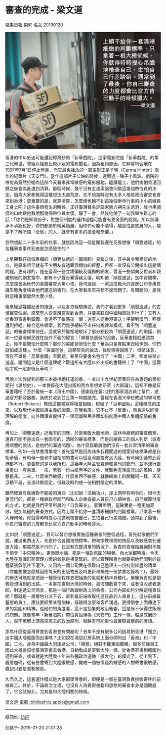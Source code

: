# 審查的完成 - 梁文道

蘋果日報 果籽 名采 20190120

![台灣《蘋果日報》](图20190120-1顺丰.jpg)

香港的中年影迷可能還記得灣仔的「新華戲院」，這家電影院是「新華戲院」的第三代轉世，曾經以播放比較小眾的電影聞名。因為租約原因，它非常巧合地在1997年7月1日停止營業，而它最後播放的一部電影正是卡瑪（Carma Hinton）製作的紀錄片《天安門》。當年這部片子公映的時候，還閙過一陣子小風波，戲院的帶位員竟然拒絕為這部今天看來非常敏感的電影服務，醞釀罷工，他們害怕香港回歸之後會為此遭到清算。那個時候，幾乎沒有主流輿論會同情這幾個帶位員的決定，因為大家都覺得這種想法太過荒謬，先不說當時沒有太多人相信政治審查也會來到香港；更重要的是，就算清算，怎麼樣也輪不到這幾個奉命行事的小小前線員工身上吧？這件事情發生的時候，正好臺灣著名評論家南方朔先生過港，我也用調侃的口吻跟他數說那幾個帶位員太傻。靜了一會，然後他說了一句我畢生難忘的話：「你們是知識份子，對整個制度的運作過程可能會有更全面的認識。所以無論承不承認也好，你們都屬於精英階層。但你們可能不曉得，越是位處底層的人，越是不了解所謂『全局』的人，就會有更多的擔憂和恐懼。」  

忽然想起二十多年前的往事，就是因為這一個星期我還在反復想像「順豐速遞」的各種審查事件到底是怎麼發生的？  

上星期我在這個專欄的〈順豐快遞的一國兩制〉見報之後，其中最令我驚訝的地方，是原來很早就有不少朋友有過跟我類似的經歷，但卻一直沒有公開指出這是個問題。更有趣的，是在臺灣一些立場偏統及偏獨的網友，香港一些傾向反對派和親建制派的網友當中，都有不少聲音覺得我太傻，明知道「順豐速遞」是中資機構，怎麼還會為他們的書籍審查大驚小怪。換句話說，一家這麼龐大的速遞公司會用意識形態角度檢查他們運送的書刊，在大家看來原來都不是問題了。有問題的，是我對這種事情居然大驚小怪。  

後來經過媒體記者的跟進，以及各方經驗陳述，我們才看到更多「順豐速遞」的古怪審查個案。原來有人從臺灣寄書到香港，只要書籍跟中國相關就不行了；又有人從香港寄書到韓國，會過不了敏感這一關；還有人從香港寄送十字架到澳門，照樣遭到拒絕。綜合這些個案，我們幾乎總結不出任何規律和模式，看不到「順豐速遞」的審查標準何在。這就等於變相地駁斥了部分網民為「順豐速遞」的辯護，例如一位臺灣網民就在拙作下面的留言：「順豐快遞做的沒錯，反華書籍就應該禁止。你不是問怕什麼嗎？那你的美國爸爸怕什麼？華為只是賣點東西給伊朗，你們就怕成這樣」。什麼「美國爸爸」這類常見的說法，我就懶得回應了。但請注意，現在不單是「反華書籍」有問題，甚至只要書名包含了「中國」二字，都會被禁止送運，請問這又是什麼道理呢？難道所有大陸以外出版的書籍帶上了「中國」這兩個字就一定都很反華嗎？  

再說上次我提到的那三本被拒絕托運的書，一本以十九世紀英華詞典為專題的學術期刊《思想史》，一本曾經在大陸出版的西方思想史研究《大辯論》，這都不像是反華書籍吧？至於最後一本《滾出中國》，感謝我在臺北住的那家酒店員工幫忙，透過官方郵政服務，我終於收到並且第一時間讀完。曾經在香港大學任教過的畢可思（Robert Bickers）教授這部書寫得相當細緻，梳理了「百年國恥」這種概念的由來，以及現代中國民族主義的淵源。在我看來，它不止不「反華」，而且還以同情理解的態度，向外國讀者提供了一個認識殖民帝國如何創傷中國人集體記憶的角度。  

再加上「順豐速遞」近幾天的回應，於是我敢大膽地說，這林林總總的審查個案，還真可能不是出自一套固有的，清晰的審查標準，而是前線員工的個人判斷（或者用順豐的說法，是他們的溝通問題）。為什麼我敢說他們沒有一套非常清晰的審查標準，例如一份禁書清單呢？首先當然是因為諸多我聽聞過的個案背後標準都是自相矛盾，有時候一些和中國相關的書可以從臺灣直接寄到大陸，有時候卻連寄到香港都不行。更要緊的是以我所知，這幾年大陸主管宣傳和書刊的部門，並不流行直接定出一套書單。一來，若有一份白紙黑字的文件，就難免有洩露流出的風險，徒惹是非。二來，什麼東西敏感，什麼東西不敏感，就像網絡上的關鍵詞一樣，天天浮動不居，全憑時勢而定，很難及時列成一份相對穩定的清單。  

雖然確實有些絕對不能碰的東西（比如說『法輪功』），是上頭早有明令的。但今天更流行的，卻是一種靠政府部門和私人企業各級人員自己心領神會，自己揣摩忖度的方式，也就是我們平常所說的「自我審查」。事實證明，這確實是一種更加高效，更加無縫的審查方式。因為上頭不給你一套清晰細緻的判斷標準，只拿着一根大棒伺候，你就得時時提心吊膽地檢查自己，生怕自己行差踏錯。通常到了最後，你自己審查的力度都會比官方自己動手的時候還大。  

比如說「順豐速遞」，我可以替它想像實施這種審查的整個過程。首先就像他們所說，運送東西出入，先要符合各國海關標準。把和宗教相關的物品以及敏感書刊運進大陸，那當然是不行的了。在沒有完整清單的情況下，負責的管理階層絕對不能不領會「中央精神」。更簡單地講，那是一種對氛圍的嗅覺。而大家都曉得，今天大陸在意識形態管理方面的氣氛是相當緊的。所以管理階層也就要把他們聞到的這種緊張氣氛往下灌注。又因為一間公司實在很難自己整理出一份特別詳盡的清單（你能想像怎麼樣因應每天的出版物去及時更新和補充一份禁書名錄嗎？），最好的辦法可能就是透過一種管理程序去把抽象的氣氛和精神具體化。層層負責就是個我能想得到的出路。一本書在寄到大陸的時候，被海關截查下來，或者沒收或者退回，對速遞公司而言，都是一個行政跟財政上的負擔。公司內部如何分解這種責任呢？那就是一層層地分派下去，直到最前端收取托運貨品的人員身上。這些前線最基層的員工，應該要經受某種訓練，既曉得怎麼和客戶溝通，更得領會上面傳達下來的氛圍和精神。從他們的角度看，這不是抽象的政治審查，這是保不保得住飯碗的問題。就像當年「新華戲院」帶位員拒絕為《天安門》工作一樣，越是底層的人，越不瞭解上頭高來高去的政治原則，就越有可能害怕最實際最眼前的麻煩。  

那為什麼從臺灣寄書到香港會有問題呢？去年不是有很多公司因為把香港「獨立」出中國大陸範圍而出事嗎？比如說在酒店訂房系統上面分開列出「香港」和「中國」二地。身為中國最大的速遞公司，「順豐」絕對不能重蹈覆轍，很多前線員工因此大概會把從臺灣寄書去香港，自動看成是寄到大陸一樣。從香港寄書到韓國也遇到審查，或者就是大陸幾十年來各種政治運動「擴大化」的模式了，從上到下，層層加碼，從有些書寄到大陸很敏感，變成一個被懷疑為敏感的人物寄書很敏感，直到只要是書都敏感。  

久而久之，這套運作模式是大家都學得會的，即便是一個在臺灣負責接收寄件的前線員工。終於，不論政治立場，也沒有人再覺得書籍和思想的審查本身是個問題了，它合該如此，尤其是和大陸相關的時候。

[梁文道 
電郵 :](https://hk.lifestyle.appledaily.com/lifestyle/columnist/%E6%A2%81%E6%96%87%E9%81%93)[bibliophile.apple@gmail.com](mailto:bibliophile.apple@gmail.com)

------

原网址: [访问](https://hk.lifestyle.appledaily.com/lifestyle/columnist/%E6%A2%81%E6%96%87%E9%81%93/daily/article/20190120/20594838)

创建于: 2019-01-20 21:01:28

